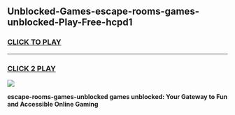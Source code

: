 
## Unblocked-Games-escape-rooms-games-unblocked-Play-Free-hcpd1
<h3>
<a href="https://premium76.site?title=escape-rooms-games-unblocked&ref=15A">CLICK TO PLAY</a></h3>
<hr>

<h3>
<a href="https://premium76.site?title=escape-rooms-games-unblocked&ref=15A">CLICK 2 PLAY</a>
  
</h3>

<a href="https://premium76.site?title=escape-rooms-games-unblocked&ref=15A"><img src="https://clearcache.store/games.png"></a>


**escape-rooms-games-unblocked games unblocked: Your Gateway to Fun and Accessible Online Gaming**
